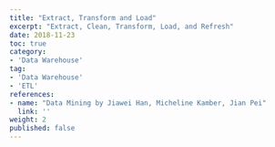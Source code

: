 ```yaml
---
title: "Extract, Transform and Load"
excerpt: "Extract, Clean, Transform, Load, and Refresh"
date: 2018-11-23
toc: true
category:
- 'Data Warehouse'
tag:
- 'Data Warehouse'
- 'ETL'
references:
- name: "Data Mining by Jiawei Han, Micheline Kamber, Jian Pei"
  link: ''
weight: 2
published: false
---
```


